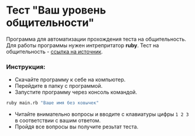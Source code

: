 # Тест "Ваш уровень общительности"
Программа для автоматизации прохождения теста на общительность. 
Для работы программы нужен интрепритатор **ruby**.
Тест на общительность - [cсылка на источник](http://www.syntone-spb.ru/library/article_syntone/content/4969.html).
### Инструкция:
  * Скачайте программу к себе на компьютер.
  * Перейдите в папку с программой.
  * Запустите программу через консоль командой.
  ```sh
  ruby main.rb "Ваше имя без ковычек"
  ```
  * Читайте внимательно вопросы и вводите с клавиатуры цифры `1 2 3` в соответствии с вашим ответом.
  * Пройдя все вопросы вы получите резьтат теста.
